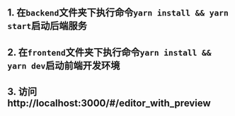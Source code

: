 ## 1. 在`backend`文件夹下执行命令`yarn install && yarn start`启动后端服务
## 2. 在`frontend`文件夹下执行命令`yarn install && yarn dev`启动前端开发环境
## 3. 访问 http://localhost:3000/#/editor_with_preview